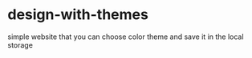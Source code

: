 # design-with-themes
simple website that you can choose color theme and save it in the local storage
